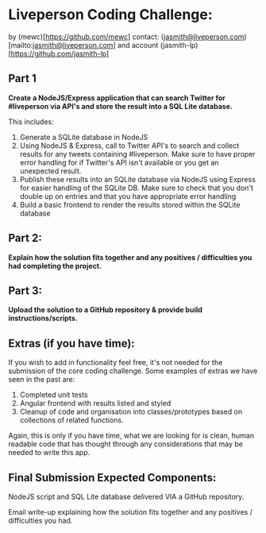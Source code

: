 # Liveperson Coding Challenge:

by (mewc)[https://github.com/mewc]
contact: (jasmith@liveperson.com)[mailto:jasmith@liveperson.com] and account (jasmith-lp)[https://github.com/jasmith-lp]


## Part 1
 
**Create a NodeJS/Express application that can search Twitter for #liveperson via API's and store the result into a SQL Lite database.** 

This includes:

1. Generate a SQLite database in NodeJS
1. Using NodeJS & Express, call to Twitter API's to search and collect results for any tweets containing #liveperson. Make sure to have proper error handling for if Twitter's API isn't available or you get an unexpected result.
1. Publish these results into an SQLite database via NodeJS using Express for easier handling of the SQLite DB. Make sure to check that you don't double up on entries and that you have appropriate error handling
1. Build a basic frontend to render the results stored within the SQLite database
 

## Part 2:
 **Explain how the solution fits together and any positives / difficulties you had completing the project.**

## Part 3:
 **Upload the solution to a GitHub repository & provide build instructions/scripts.**

 

## Extras (if you have time):

If you wish to add in functionality feel free, it's not needed for the submission of the core coding challenge. Some examples of extras we have seen in the past are:

1. Completed unit tests
1. Angular frontend with results listed and styled
1. Cleanup of code and organisation into classes/prototypes based on collections of related functions.

Again, this is only if you have time, what we are looking for is clean, human readable code that has thought through any considerations that may be needed to write this app.

 

 

## Final Submission Expected Components:

NodeJS script and SQL Lite database delivered VIA a GitHub repository.

Email write-up explaining how the solution fits together and any positives / difficulties you had.

 